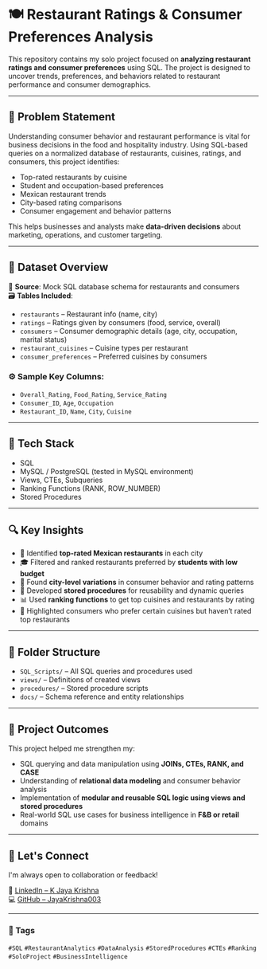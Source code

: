 # 🍽️ Restaurant Ratings & Consumer Preferences Analysis

This repository contains my solo project focused on **analyzing restaurant ratings and consumer preferences** using SQL. The project is designed to uncover trends, preferences, and behaviors related to restaurant performance and consumer demographics.

---

## 📌 Problem Statement

Understanding consumer behavior and restaurant performance is vital for business decisions in the food and hospitality industry. Using SQL-based queries on a normalized database of restaurants, cuisines, ratings, and consumers, this project identifies:

- Top-rated restaurants by cuisine  
- Student and occupation-based preferences  
- Mexican restaurant trends  
- City-based rating comparisons  
- Consumer engagement and behavior patterns  

This helps businesses and analysts make **data-driven decisions** about marketing, operations, and customer targeting.

---

## 🧾 Dataset Overview

📍 **Source**: Mock SQL database schema for restaurants and consumers  
🗃️ **Tables Included**:
- `restaurants` – Restaurant info (name, city)  
- `ratings` – Ratings given by consumers (food, service, overall)  
- `consumers` – Consumer demographic details (age, city, occupation, marital status)  
- `restaurant_cuisines` – Cuisine types per restaurant  
- `consumer_preferences` – Preferred cuisines by consumers  

### ⚙️ Sample Key Columns:
- `Overall_Rating`, `Food_Rating`, `Service_Rating`  
- `Consumer_ID`, `Age`, `Occupation`  
- `Restaurant_ID`, `Name`, `City`, `Cuisine`  

---

## 🧰 Tech Stack

- SQL  
- MySQL / PostgreSQL (tested in MySQL environment)  
- Views, CTEs, Subqueries  
- Ranking Functions (RANK, ROW_NUMBER)  
- Stored Procedures  

---

## 🔍 Key Insights

- 🌮 Identified **top-rated Mexican restaurants** in each city  
- 🎓 Filtered and ranked restaurants preferred by **students with low budget**  
- 🌆 Found **city-level variations** in consumer behavior and rating patterns  
- 🧠 Developed **stored procedures** for reusability and dynamic queries  
- 📊 Used **ranking functions** to get top cuisines and restaurants by rating  
- 🚫 Highlighted consumers who prefer certain cuisines but haven’t rated top restaurants  

---

## 📂 Folder Structure

- `SQL_Scripts/` – All SQL queries and procedures used  
- `views/` – Definitions of created views  
- `procedures/` – Stored procedure scripts  
- `docs/` – Schema reference and entity relationships  

---

## 🚀 Project Outcomes

This project helped me strengthen my:

- SQL querying and data manipulation using **JOINs, CTEs, RANK, and CASE**  
- Understanding of **relational data modeling** and consumer behavior analysis  
- Implementation of **modular and reusable SQL logic using views and stored procedures**  
- Real-world SQL use cases for business intelligence in **F&B or retail** domains  

---

## 🤝 Let's Connect

I'm always open to collaboration or feedback!

🔗 [LinkedIn – K Jaya Krishna](https://www.linkedin.com/in/k-jaya-krishna-b675a2229/)  
💻 [GitHub – JayaKrishna003](https://github.com/JayaKrishna003)

---

### 🔖 Tags

`#SQL` `#RestaurantAnalytics` `#DataAnalysis` `#StoredProcedures` `#CTEs` `#Ranking` `#SoloProject` `#BusinessIntelligence`
